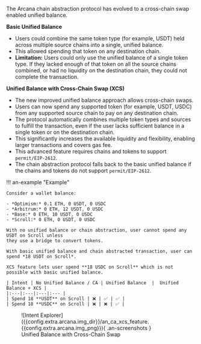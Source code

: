 The Arcana chain abstraction protocol has evolved to a cross-chain swap
enabled unified balance.

**Basic Unified Balance**

- Users could combine the same token type (for example, USDT) held across
  multiple source chains into a single, unified balance.
- This allowed spending that token on any destination chain.
- **Limitation:** Users could only use the unified balance of a single
  token type. If they lacked enough of that token on all the source
  chains combined, or had no liquidity on the destination chain, they
  could not complete the transaction.

**Unified Balance with Cross-Chain Swap (XCS)**

- The new improved unified balance approach allows cross-chain swaps. 
- Users can now spend any supported token (for example, USDT, USDC) from 
  any supported source chain to pay on any destination chain.
- The protocol automatically combines multiple token types and 
  sources to fulfill the transaction, even if the user lacks
  sufficient balance in a single token or on the destination chain.
- This significantly increases the available liquidity and flexibility,
  enabling larger transactions and covers gas fee.
- This advanced feature requires chains and tokens to support `permit/EIP-2612`. 
- The chain abstraction protocol falls back to the basic unified balance if the chains
  and tokens do not support `permit/EIP-2612`.

!!! an-example "Example"

    Consider a wallet balance:
      
    - *Optimism:* 0.1 ETH, 0 USDT, 0 USDC 
    - *Arbitrum:* 0 ETH, 12 USDT, 0 USDC 
    - *Base:* 0 ETH, 10 USDT, 0 USDC 
    - *Scroll:* 0 ETH, 0 USDT, 0 USDC 

    With no unified balance or chain abstraction, user cannot spend any USDT on Scroll unless
    they use a bridge to convert tokens.

    With basic unified balance and chain abstracted transaction, user can spend *18 USDT on Scroll*.

    XCS feature lets user spend **18 USDC on Scroll** which is not possible with basic unified balance.

    | Intent | No Unified Balance / CA | Unified Balance  |  Unified Balance + XCS |
    |:---|:---|:---|:--- | 
    | Spend 18 **USDT** on Scroll | ❌ | ✅ | ✅ |
    | Spend 18 **USDC** on Scroll | ❌ | ❌ | ✅ |

<figure markdown="span">
    ![Intent Explorer]({{config.extra.arcana.img_dir}}/an_ca_xcs_feature.{{config.extra.arcana.img_png}}){ .an-screenshots }
    <figcaption>Unified Balance with Cross-Chain Swap</figcaption>
</figure>